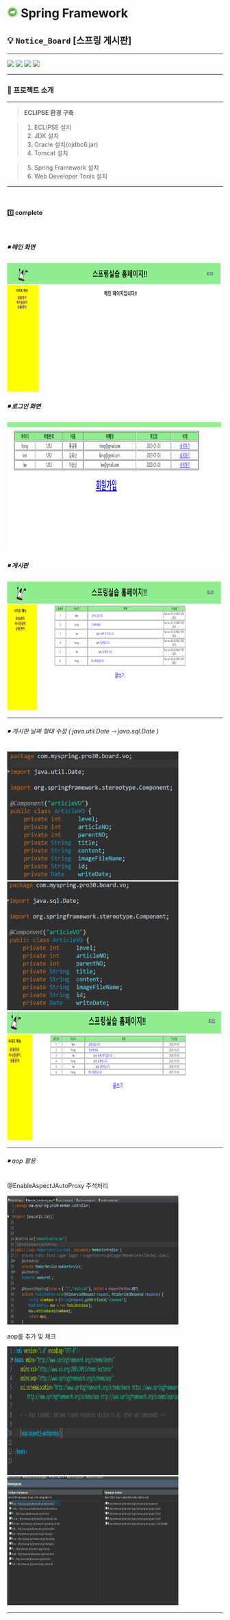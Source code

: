# <img src="images_md/spring-framework.png" width="25" height="25"> Spring Framework

 ## 💡 `Notice_Board` [스프링 게시판]
 
 ---

 <img src="https://img.shields.io/badge/Spring Framework-3.1.1-darkgreen"> <img src="https://img.shields.io/badge/Servlet-2.5-darkblue"> <img src="https://img.shields.io/badge/Tomcat-9.0.70-yellow"> <img src="https://img.shields.io/badge/Oracle-11.1.0.2.0-red">


---

### 🧾 프로젝트 소개 

---

>**ECLIPSE 환경 구축**

> 1. ECLIPSE 설치
> 2. JDK 설치
> 3. Oracle 설치(ojdbc6.jar)
> 4. Tomcat 설치

> 5. Spring Framework 설치
> 6. Web Developer Tools 설치


---

<br>

#### 1️⃣ complete

<br>

##### ◾ 메인 화면

<img src="images/1_complete/main.png" width="500" height="300">

<br>

##### ◾ 로그인 화면

<img src="images/1_complete/login.png" width="500" height="300">

<br>

##### ◾  게시판

<img src="images/1_complete/board.png" width="500" height="300">

<br>

---


###### ◾  게시판 날짜 형태 수정 ( java.util.Date &roarr; java.sql.Date )

<img src="images/1_complete/java.util.Date.png" width="400" height="300"> 
<img src="images/1_complete/java.sql.Date.png" width="400" height="300">

<br>

<img src="images/1_complete/board_date.png" width="500" height="300">

---

###### ◾  aop 활용

@EnableAspectJAutoProxy 주석처리

<img src="images/1_desc/autoproxy.png" width="400" height="300"> 

aop를 추가 및 체크

<img src="images/1_desc/autoproxy_root-context.png" width="400" height="300">


<img src="images/1_desc/autoproxy_root-context(2).png" width="400" height="300">

---

<br>
<br>



```


```





